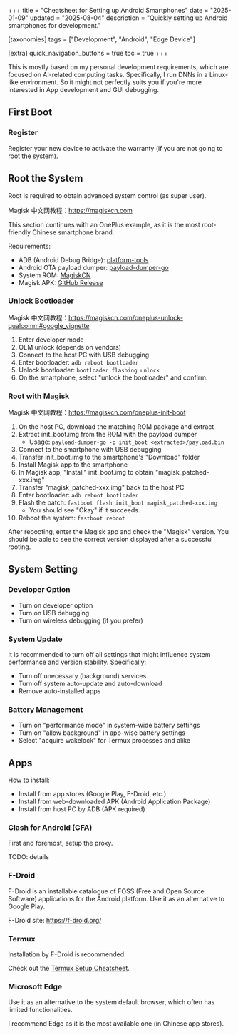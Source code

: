+++
title = "Cheatsheet for Setting up Android Smartphones"
date = "2025-01-09"
updated = "2025-08-04"
description = "Quickly setting up Android smartphones for development."

[taxonomies]
tags = ["Development", "Android", "Edge Device"]

[extra]
quick_navigation_buttons = true
toc = true
+++

This is mostly based on my personal development requirements, which are focused on AI-related computing tasks. Specifically, I run DNNs in a Linux-like environment. So it might not perfectly suits you if you're more interested in App development and GUI debugging.

## First Boot

### Register

Register your new device to activate the warranty (if you are not going to root the system).

## Root the System

Root is required to obtain advanced system control (as super user).

Magisk 中文网教程：<https://magiskcn.com>

This section continues with an OnePlus example, as it is the most root-friendly Chinese smartphone brand.

Requirements:

- ADB (Android Debug Bridge): [platform-tools](https://developer.android.com/tools/releases/platform-tools)
- Android OTA payload dumper: [payload-dumper-go](https://github.com/ssut/payload-dumper-go)
- System ROM: [MagiskCN](https://magiskcn.com/roms.html)
- Magisk APK: [GitHub Release](https://github.com/topjohnwu/Magisk/releases)

### Unlock Bootloader

Magisk 中文网教程：<https://magiskcn.com/oneplus-unlock-qualcomm#google_vignette>

1. Enter developer mode
2. OEM unlock (depends on vendors)
3. Connect to the host PC with USB debugging
4. Enter bootloader: `adb reboot bootloader`
5. Unlock bootloader: `bootloader flashing unlock`
6. On the smartphone, select "unlock the bootloader" and confirm.

### Root with Magisk

Magisk 中文网教程：<https://magiskcn.com/oneplus-init-boot>

1. On the host PC, download the matching ROM package and extract
2. Extract init_boot.img from the ROM with the payload dumper
   - Usage: `payload-dumper-go -p init_boot <extracted>/payload.bin`
3. Connect to the smartphone with USB debugging
4. Transfer init_boot.img to the smartphone's "Download" folder
5. Install Magisk app to the smartphone
6. In Magisk app, "Install" init_boot.img to obtain "magisk_patched-xxx.img"
7. Transfer "magisk_patched-xxx.img" back to the host PC
8. Enter bootloader: `adb reboot bootloader`
9. Flash the patch: `fastboot flash init_boot magisk_patched-xxx.img`
    - You should see "Okay" if it succeeds.
10. Reboot the system: `fastboot reboot`

After rebooting, enter the Magisk app and check the "Magisk" version. You should be able to see the correct version displayed after a successful rooting.

## System Setting

### Developer Option

- Turn on developer option
- Turn on USB debugging
- Turn on wireless debugging (if you prefer)

### System Update

It is recommended to turn off all settings that might influence system performance and version stability. Specifically:

- Turn off unecessary (background) services
- Turn off system auto-update and auto-download
- Remove auto-installed apps

### Battery Management

- Turn on "performance mode" in system-wide battery settings
- Turn on "allow background" in app-wise battery settings
- Select "acquire wakelock" for Termux processes and alike

## Apps

How to install:

- Install from app stores (Google Play, F-Droid, etc.)
- Install from web-downloaded APK (Android Application Package)
- Install from host PC by ADB (APK required)

### Clash for Android (CFA)

First and foremost, setup the proxy.

TODO: details

### F-Droid

F-Droid is an installable catalogue of FOSS (Free and Open Source Software) applications for the Android platform. Use it as an alternative to Google Play.

F-Droid site: <https://f-droid.org/>

### Termux

Installation by F-Droid is recommended.

Check out the [Termux Setup Cheatsheet](https://xxxxyu.github.io/blog/articles/termux-setup-cheatsheet/).

### Microsoft Edge

Use it as an alternative to the system default browser, which often has limited functionalities.

I recommend Edge as it is the most available one (in Chinese app stores).
